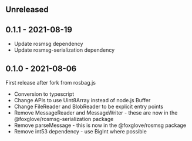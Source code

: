 ## Unreleased

## 0.1.1 - 2021-08-19

- Update rosmsg dependency
- Update rosmsg-serialization dependency

## 0.1.0 - 2021-08-06

First release after fork from rosbag.js

- Conversion to typescript
- Change APIs to use Uint8Array instead of node.js Buffer
- Change FileReader and BlobReader to be explicit entry points
- Remove MessageReader and MessageWriter - these are now in the @foxglove/rosmsg-serialization package
- Remove parseMessage - this is now in the @foxglove/rosmsg package
- Remove int53 dependency - use BigInt where possible
